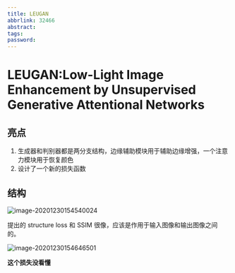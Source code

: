 ```yaml
---
title: LEUGAN
abbrlink: 32466
abstract:
tags:
password:
---
```



<!--more-->

# LEUGAN:Low-Light Image Enhancement by Unsupervised Generative Attentional Networks

## 亮点

1. 生成器和判别器都是两分支结构，边缘辅助模块用于辅助边缘增强，一个注意力模块用于恢复颜色
2. 设计了一个新的损失函数



## 结构

![image-20201230154540024](https://cdn.jsdelivr.net/gh/changruowang/cloudimg/img/20210508212229.png)

提出的 structure loss 和 SSIM 很像，应该是作用于输入图像和输出图像之间的。

![image-20201230154646501](https://cdn.jsdelivr.net/gh/changruowang/cloudimg/img/20210508212236.png)

**这个损失没看懂**

